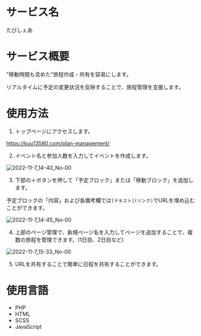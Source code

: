 # サービス名
たびしぇあ
# サービス概要
"移動時間も含めた"旅程作成・共有を容易にします。

リアルタイムに予定の変更状況を反映することで、旅程管理を支援します。

# 使用方法
1. トップページにアクセスします。

https://kuu13580.com/plan-management/

2. イベント名と参加人数を入力してイベントを作成します。

![2022-11-7_14-40_No-00](https://user-images.githubusercontent.com/46004336/200234635-8f175458-119d-48e3-afcd-8a099800ff6d.png)

3. 下部の＋ボタンを押して「予定ブロック」または「移動ブロック」を追加します。

予定ブロックの「内容」および各備考欄では```[テキスト](リンク)```でURLを埋め込むことができます。

![2022-11-7_14-45_No-00](https://user-images.githubusercontent.com/46004336/200235145-82f6e0f9-514c-49a4-9e31-c928cfd695cb.png)

4. 上部のページ管理で、新規ページ名を入力してページを追加することで、複数の旅程を管理できます。(1日目、2日目など)

![2022-11-7_15-33_No-00](https://user-images.githubusercontent.com/46004336/200241410-06ca47f9-e512-4210-81cb-75acee23573f.png)

5. URLを共有することで簡単に日程を共有することができます。

# 使用言語
- PHP
- HTML
- SCSS
- JavaScript

